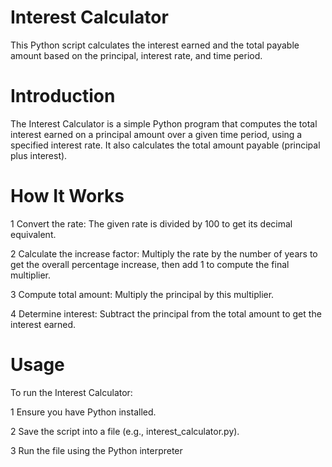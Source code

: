 # Interest Calculator

This Python script calculates the interest earned and the total payable amount based on the principal, interest rate, and time period.

# Introduction

The Interest Calculator is a simple Python program that computes the total interest earned on a principal amount over a given time period, using a specified interest rate. It also calculates the total amount payable (principal plus interest).

# How It Works

  1  Convert the rate: The given rate is divided by 100 to get its decimal equivalent.

  2  Calculate the increase factor: Multiply the rate by the number of years to get the overall percentage increase, then add 1 to compute the final multiplier.

  3  Compute total amount: Multiply the principal by this multiplier.

  4  Determine interest: Subtract the principal from the total amount to get the interest earned.

# Usage

To run the Interest Calculator:

  1  Ensure you have Python installed.

  2  Save the script into a file (e.g., interest_calculator.py).

  3  Run the file using the Python interpreter
